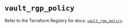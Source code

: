 # `vault_rgp_policy`

Refer to the Terraform Registry for docs: [`vault_rgp_policy`](https://registry.terraform.io/providers/hashicorp/vault/4.4.0/docs/resources/rgp_policy).

